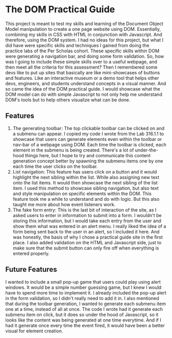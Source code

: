 # The DOM Practical Guide
This project is meant to test my skills and learning of the Document Object Model manipulation to create a one page website using DOM. Essentially, combining my skills in CSS with HTML in conjunction with Javascript. And therefore, using the DOM system. I had no ideas for this project, but what I did have were specific skills and techniques I gained from doing the practice labs of the Per Scholas cohort. These specific skills within DOM were generating a navigation bar, and doing some form validation. So, how was I going to include these simple skills over to a useful webpage, and then meet all the criteria for this assessment? Then I remembered some devs like to put up sites that basically are like mini-showcases of buttons and features. Like an interactive museum or a demo tool that helps other devs, engineers, and students understand concepts in a visual manner. And so came the idea of the DOM practical guide. I would showcase what the DOM model can do with simple Javascript to not only help me understand DOM's tools but to help others visualize what can be done. 

## Features
1. The generating toolbar: The top clickable toolbar can be clicked on and a submenu can appear. I copied my code I wrote from the Lab 316.1.1 to showcase that users can generate elements even within the toolbar or nav-bar of a webpage using DOM. Each time the toolbar is clicked, each element in the submenu is being created. There's a lot of under-the-hood things here, but I hope to try and communicate this content generation concept better by spawning the submenu items one by one each time the user clicks on the toolbar. 
2. List navigation: This feature has users click on a button and it would highlight the next sibling within the list. While also assigning new text onto the list items. It would then showcase the next sibling of the list item. I used this method to showcase sibling navigation, but also text and style manipulation on specific elements within the DOM. This feature took me a while to understand and do with logic. But this also taught me more about how event listeners work.
3. The fake form entry: This is the last bit of interaction of the site, as I asked users to enter in information to submit into a form. I wouldn't be storing this information, but I would take each entry from the user and show them what was entered in an alert menu. I really liked the idea of a form being sent back to the user in an alert, so I included it here. And was honestly, the basis of why I chose a practical guide site in the first place. I also added validation on the HTML and Javascript side, just to make sure that the submit button can only fire off when everything is entered properly. 

## Future Features
I wanted to include a small pop-up game that users could play using alert windows. It would be a simple number guessing game, but I knew I would have to spend more time to implement it. I already included the pop-up alert in the form validation, so I didn't really need to add it in. I also mentioned that during the toolbar generation, I wanted to generate each submenu item one at a time, instead of all at once. The code I wrote had it generate each submenu item on click, but it does so under the hood of Javascript, so it looks like the content was being generated at one time everytime. And if I had it generate once every time the event fired, it would have been a better visual for element creation. 